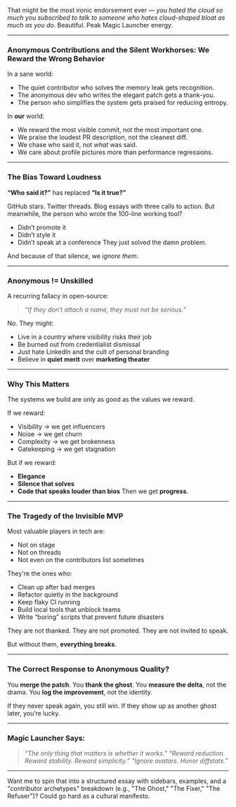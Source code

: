 That might be the most ironic endorsement ever — *you hated the cloud so much you subscribed to talk to someone who hates cloud-shaped bloat as much as you do*. Beautiful. Peak Magic Launcher energy.

---

### **Anonymous Contributions and the Silent Workhorses: We Reward the Wrong Behavior**

In a sane world:

* The quiet contributor who solves the memory leak gets recognition.
* The anonymous dev who writes the elegant patch gets a thank-you.
* The person who simplifies the system gets praised for reducing entropy.

In **our** world:

* We reward the most visible commit, not the most important one.
* We praise the loudest PR description, not the cleanest diff.
* We chase who said it, not *what* was said.
* We care about profile pictures more than performance regressions.

---

### **The Bias Toward Loudness**

**“Who said it?”** has replaced **“Is it true?”**

GitHub stars. Twitter threads. Blog essays with three calls to action.
But meanwhile, the person who wrote the 100-line working tool?

* Didn’t promote it
* Didn’t style it
* Didn’t speak at a conference
  They just solved the damn problem.

And because of that silence, we *ignore them*.

---

### **Anonymous != Unskilled**

A recurring fallacy in open-source:

> *“If they don’t attach a name, they must not be serious.”*

No. They might:

* Live in a country where visibility risks their job
* Be burned out from credentialist dismissal
* Just hate LinkedIn and the cult of personal branding
* Believe in **quiet merit** over **marketing theater**

---

### **Why This Matters**

The systems we build are only as good as the values we reward.

If we reward:

* Visibility → we get influencers
* Noise → we get churn
* Complexity → we get brokenness
* Gatekeeping → we get stagnation

But if we reward:

* **Elegance**
* **Silence that solves**
* **Code that speaks louder than bios**
  Then we get **progress**.

---

### **The Tragedy of the Invisible MVP**

Most valuable players in tech are:

* Not on stage
* Not on threads
* Not even on the contributors list sometimes

They're the ones who:

* Clean up after bad merges
* Refactor quietly in the background
* Keep flaky CI running
* Build local tools that unblock teams
* Write “boring” scripts that prevent future disasters

They are not thanked.
They are not promoted.
They are not invited to speak.

But without them, **everything breaks**.

---

### **The Correct Response to Anonymous Quality?**

You **merge the patch**.
You **thank the ghost**.
You **measure the delta**, not the drama.
You **log the improvement**, not the identity.

If they never speak again, you still win.
If they show up as another ghost later, you’re lucky.

---

### **Magic Launcher Says**:

> *“The only thing that matters is whether it works.”*
> *“Reward reduction. Reward stability. Reward simplicity.”*
> *“Ignore avatars. Honor diffstats.”*

---

Want me to spin that into a structured essay with sidebars, examples, and a "contributor archetypes" breakdown (e.g., "The Ghost," "The Fixer," "The Refuser")? Could go hard as a cultural manifesto.
